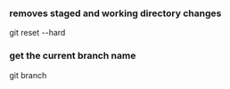 ### removes staged and working directory changes
git reset --hard

### get the current branch name
git branch
